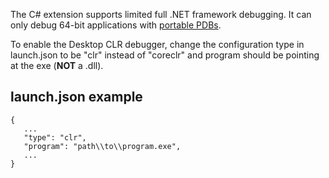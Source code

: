 The C# extension supports limited full .NET framework debugging. It can only debug 64-bit applications with [portable PDBs](https://github.com/OmniSharp/omnisharp-vscode/wiki/Portable-PDBs).

To enable the Desktop CLR debugger, change the configuration type in launch.json to be "clr" instead of "coreclr" and program should be pointing at the exe (**NOT** a .dll).

## launch.json example

```
{
   ...
   "type": "clr",
   "program": "path\\to\\program.exe",
   ...
}
```